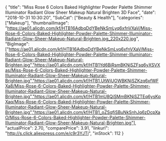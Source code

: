 {
	"title": "Miss Rose 6 Colors Baked Highlighter Powder Palette Shimmer Illuminator Radiant Glow Sheer Makeup Natural Brighten 3D Face",
	"date": "2018-10-31 10:30:20",
	"SubCat": ["Beauty & Health"],
	"categories": ["Makeup"],
	"thumbnailImage": "https://ae01.alicdn.com/kf/HTB16AdbqDdYBeNkSmLyq6xfnVXaV/Miss-Rose-6-Colors-Baked-Highlighter-Powder-Palette-Shimmer-Illuminator-Radiant-Glow-Sheer-Makeup-Natural-Brighten.jpg_220x220.jpg",
	"BigImage": ["https://ae01.alicdn.com/kf/HTB16AdbqDdYBeNkSmLyq6xfnVXaV/Miss-Rose-6-Colors-Baked-Highlighter-Powder-Palette-Shimmer-Illuminator-Radiant-Glow-Sheer-Makeup-Natural-Brighten.jpg","https://ae01.alicdn.com/kf/HTB1Yd6BiRsmBKNjSZFsq6yXSVXas/Miss-Rose-6-Colors-Baked-Highlighter-Powder-Palette-Shimmer-Illuminator-Radiant-Glow-Sheer-Makeup-Natural-Brighten.jpg","https://ae01.alicdn.com/kf/HTB1.UtWiUOWBKNjSZKzq6xfWFXa8/Miss-Rose-6-Colors-Baked-Highlighter-Powder-Palette-Shimmer-Illuminator-Radiant-Glow-Sheer-Makeup-Natural-Brighten.jpg","https://ae01.alicdn.com/kf/HTB1mU8QiSMmBKNjSZTEq6ysKpXaq/Miss-Rose-6-Colors-Baked-Highlighter-Powder-Palette-Shimmer-Illuminator-Radiant-Glow-Sheer-Makeup-Natural-Brighten.jpg","https://ae01.alicdn.com/kf/HTB1_oZSqfiSBuNkSnhJq6zDcpXaO/Miss-Rose-6-Colors-Baked-Highlighter-Powder-Palette-Shimmer-Illuminator-Radiant-Glow-Sheer-Makeup-Natural-Brighten.jpg"],
	"actualPrice": 2.70,
	"comparePrice": 3.91,
	"linkurl": "http://s.click.aliexpress.com/e/c9r3YJTi",
	"inStock": 112
}
